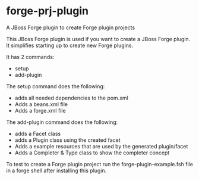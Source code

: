 forge-prj-plugin
================

A JBoss Forge plugin to create Forge plugin projects

This JBoss Forge plugin is used if you want to create a JBoss Forge plugin.
It simplifies starting up to create new Forge plugins.

It has 2 commands:
* setup
* add-plugin

The setup command does the following:
* adds all needed dependencies to the pom.xml
* Adds a beans.xml file
* Adds a forge.xml file

The add-plugin command does the following:
* adds a Facet  class
* adds a Plugin class using the created facet
* Adds a example resources that are used by the generated plugin/facet
* Adds a Completer & Type class to show the completer concept


To test to create a Forge plugin project run the forge-plugin-example.fsh file in a forge shell after installing this plugin.
